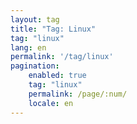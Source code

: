 ```yaml
---
layout: tag
title: "Tag: Linux"
tag: "linux"
lang: en
permalink: '/tag/linux'
pagination:
    enabled: true
    tag: "linux"
    permalink: /page/:num/
    locale: en
---
```

